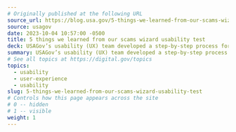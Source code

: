 ```yaml
---
# Originally published at the following URL
source_url: https://blog.usa.gov/5-things-we-learned-from-our-scams-wizard-usability-test
source: usagov
date: 2023-10-04 10:57:00 -0500
title: 5 things we learned from our scams wizard usability test
deck: USAGov’s usability (UX) team developed a step-by-step process for visitors to easily report a scam. Here are 5 things the team learned from performing usability testing on the tool.
summary: USAGov’s usability (UX) team developed a step-by-step process for visitors to easily report a scam. Here are 5 things the team learned from performing usability testing on the tool.
# See all topics at https://digital.gov/topics
topics:
  - usability
  - user-experience
  - usability
slug: 5-things-we-learned-from-our-scams-wizard-usability-test
# Controls how this page appears across the site
# 0 -- hidden
# 1 -- visible
weight: 1
---
```

